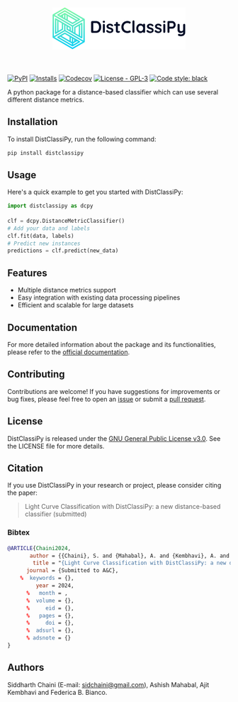 <h1 align="center">
<picture align="center">
  <source media="(prefers-color-scheme: dark)" srcset="docs/_static/logo-dark.svg" width="300">
  <img alt="Pandas Logo" src="docs/_static/logo.svg" width="300">
</picture>
</h1>
<br>

[![PyPI](https://img.shields.io/pypi/v/distclassipy?color=blue&logo=pypi&logoColor=white)](https://pypi.org/project/distclassipy/)
[![Installs](https://img.shields.io/pypi/dm/distclassipy.svg?label=PyPI%20downloads)](https://pypi.org/project/distclassipy/)
[![Codecov](https://codecov.io/gh/sidchaini/distclassipy/branch/main/graph/badge.svg)](https://codecov.io/gh/sidchaini/distclassipy)
[![License - GPL-3](https://img.shields.io/pypi/l/distclassipy.svg)](https://github.com/sidchaini/distclassipy/blob/main/LICENSE)
[![Code style: black](https://img.shields.io/badge/code%20style-black-000000.svg)](https://github.com/psf/black)

<!-- [![Paper](https://img.shields.io/badge/DOI-10.1038%2Fs41586--020--2649--2-blue)](
https://doi.org/10.1038/s41586-020-2649-2) -->

A python package for a distance-based classifier which can use several different distance metrics.

## Installation
To install DistClassiPy, run the following command:
```bash
pip install distclassipy
```

## Usage
Here's a quick example to get you started with DistClassiPy:
```python
import distclassipy as dcpy

clf = dcpy.DistanceMetricClassifier()
# Add your data and labels
clf.fit(data, labels)
# Predict new instances
predictions = clf.predict(new_data)
```

## Features
- Multiple distance metrics support
- Easy integration with existing data processing pipelines
- Efficient and scalable for large datasets

## Documentation

For more detailed information about the package and its functionalities, please refer to the [official documentation](https://sidchaini.github.io/DistClassiPy/).

## Contributing
Contributions are welcome! If you have suggestions for improvements or bug fixes, please feel free to open an [issue](https://github.com/sidchaini/DistClassiPy/issues) or submit a [pull request](https://github.com/sidchaini/DistClassiPy/pulls).

## License
DistClassiPy is released under the [GNU General Public License v3.0](https://www.gnu.org/licenses/gpl-3.0.en.html). See the LICENSE file for more details.

## Citation

If you use DistClassiPy in your research or project, please consider citing the paper:
> Light Curve Classification with DistClassiPy: a new distance-based classifier (submitted)

### Bibtex

```bibtex
@ARTICLE{Chaini2024,
       author = {{Chaini}, S. and {Mahabal}, A. and {Kembhavi}, A. and {Bianco}, F.~B.},
        title = "{Light Curve Classification with DistClassiPy: a new distance-based classifier}",
      journal = {Submitted to A&C},
    %  keywords = {},
         year = 2024,
      %   month = ,
      %  volume = {},
      %     eid = {},
      %   pages = {},
      %     doi = {},
      %  adsurl = {},
      % adsnote = {}
}
```

<!-- You can also find citation information in the [CITATION.cff](https://github.com/sidchaini/DistClassiPy/CITATION.cff) file. -->


## Authors
Siddharth Chaini (E-mail: sidchaini@gmail.com), Ashish Mahabal, Ajit Kembhavi and Federica B. Bianco.

